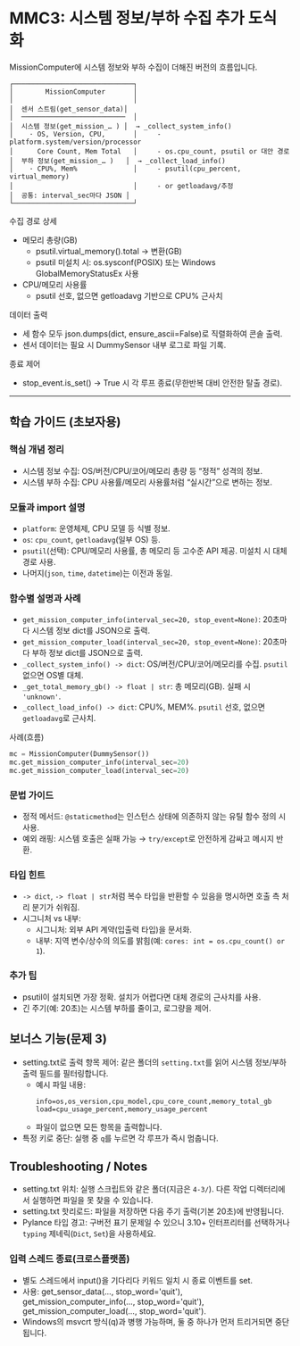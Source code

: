 ﻿# MMC3: 시스템 정보/부하 수집 추가 도식화

MissionComputer에 시스템 정보와 부하 수집이 더해진 버전의 흐름입니다.

```text
┌──────────────────────────────┐
│        MissionComputer       │
│                              │
│  센서 스트림(get_sensor_data)│
│  ──────────────────────────  │
│  시스템 정보(get_mission_… ) │  → _collect_system_info()
│    · OS, Version, CPU,       │     - platform.system/version/processor
│      Core Count, Mem Total   │     - os.cpu_count, psutil or 대안 경로
│  부하 정보(get_mission_… )   │  → _collect_load_info()
│    · CPU%, Mem%              │     - psutil(cpu_percent, virtual_memory)
│                              │     - or getloadavg/추정
│  공통: interval_sec마다 JSON │
└──────────────────────────────┘
```

수집 경로 상세
- 메모리 총량(GB)
  - psutil.virtual_memory().total → 변환(GB)
  - psutil 미설치 시: os.sysconf(POSIX) 또는 Windows GlobalMemoryStatusEx 사용
- CPU/메모리 사용률
  - psutil 선호, 없으면 getloadavg 기반으로 CPU% 근사치

데이터 출력
- 세 함수 모두 json.dumps(dict, ensure_ascii=False)로 직렬화하여 콘솔 출력.
- 센서 데이터는 필요 시 DummySensor 내부 로그로 파일 기록.

종료 제어
- stop_event.is_set() → True 시 각 루프 종료(무한반복 대비 안전한 탈출 경로).

---

## 학습 가이드 (초보자용)

### 핵심 개념 정리
- 시스템 정보 수집: OS/버전/CPU/코어/메모리 총량 등 “정적” 성격의 정보.
- 시스템 부하 수집: CPU 사용률/메모리 사용률처럼 “실시간”으로 변하는 정보.

### 모듈과 import 설명
- `platform`: 운영체제, CPU 모델 등 식별 정보.
- `os`: `cpu_count`, `getloadavg`(일부 OS) 등.
- `psutil`(선택): CPU/메모리 사용률, 총 메모리 등 고수준 API 제공. 미설치 시 대체 경로 사용.
- 나머지(`json`, `time`, `datetime`)는 이전과 동일.

### 함수별 설명과 사례
- `get_mission_computer_info(interval_sec=20, stop_event=None)`: 20초마다 시스템 정보 dict를 JSON으로 출력.
- `get_mission_computer_load(interval_sec=20, stop_event=None)`: 20초마다 부하 정보 dict를 JSON으로 출력.
- `_collect_system_info() -> dict`: OS/버전/CPU/코어/메모리를 수집. `psutil` 없으면 OS별 대체.
- `_get_total_memory_gb() -> float | str`: 총 메모리(GB). 실패 시 `'unknown'`.
- `_collect_load_info() -> dict`: CPU%, MEM%. `psutil` 선호, 없으면 `getloadavg`로 근사치.

사례(흐름)
```python
mc = MissionComputer(DummySensor())
mc.get_mission_computer_info(interval_sec=20)
mc.get_mission_computer_load(interval_sec=20)
```

### 문법 가이드
- 정적 메서드: `@staticmethod`는 인스턴스 상태에 의존하지 않는 유틸 함수 정의 시 사용.
- 예외 래핑: 시스템 호출은 실패 가능 → `try/except`로 안전하게 감싸고 메시지 반환.

### 타입 힌트
- `-> dict`, `-> float | str`처럼 복수 타입을 반환할 수 있음을 명시하면 호출 측 처리 분기가 쉬워짐.
- 시그니처 vs 내부:
  - 시그니처: 외부 API 계약(입출력 타입)을 문서화.
  - 내부: 지역 변수/상수의 의도를 밝힘(예: `cores: int = os.cpu_count() or 1`).

### 추가 팁
- psutil이 설치되면 가장 정확. 설치가 어렵다면 대체 경로의 근사치를 사용.
- 긴 주기(예: 20초)는 시스템 부하를 줄이고, 로그량을 제어.

## 보너스 기능(문제 3)
- setting.txt로 출력 항목 제어: 같은 폴더의 `setting.txt`를 읽어 시스템 정보/부하 출력 필드를 필터링합니다.
  - 예시 파일 내용:
    ```text
    info=os,os_version,cpu_model,cpu_core_count,memory_total_gb
    load=cpu_usage_percent,memory_usage_percent
    ```
  - 파일이 없으면 모든 항목을 출력합니다.
- 특정 키로 중단: 실행 중 `q`를 누르면 각 루프가 즉시 멈춥니다.

## Troubleshooting / Notes
- setting.txt 위치: 실행 스크립트와 같은 폴더(지금은 `4-3/`). 다른 작업 디렉터리에서 실행하면 파일을 못 찾을 수 있습니다.
- setting.txt 핫리로드: 파일을 저장하면 다음 주기 출력(기본 20초)에 반영됩니다.
- Pylance 타입 경고: 구버전 표기 문제일 수 있으니 3.10+ 인터프리터를 선택하거나 `typing` 제네릭(`Dict`, `Set`)을 사용하세요.

### 입력 스레드 종료(크로스플랫폼)
- 별도 스레드에서 input()을 기다리다 키워드 일치 시 종료 이벤트를 set.
- 사용: get_sensor_data(..., stop_word='quit'), get_mission_computer_info(..., stop_word='quit'), get_mission_computer_load(..., stop_word='quit').
- Windows의 msvcrt 방식(q)과 병행 가능하며, 둘 중 하나가 먼저 트리거되면 중단됩니다.
